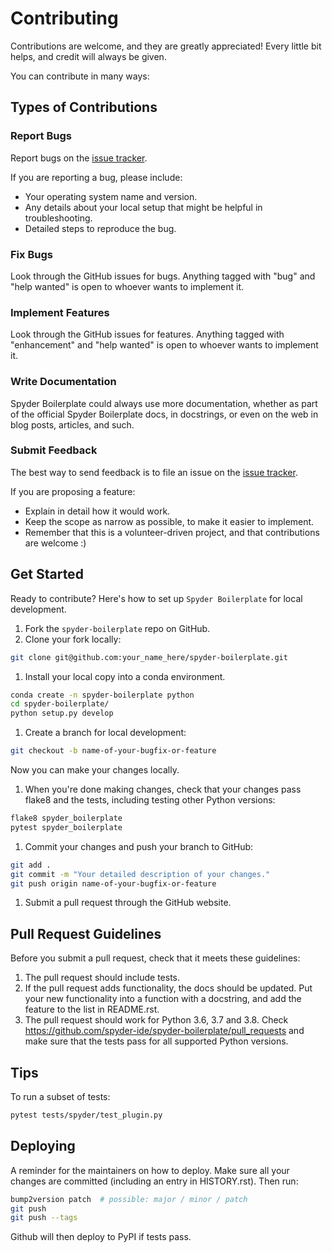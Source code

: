 # Contributing

Contributions are welcome, and they are greatly appreciated! Every little bit
helps, and credit will always be given.

You can contribute in many ways:

## Types of Contributions

### Report Bugs

Report bugs on the [issue tracker](https://github.com/spyder-ide/spyder-boilerplate/issues).

If you are reporting a bug, please include:

* Your operating system name and version.
* Any details about your local setup that might be helpful in troubleshooting.
* Detailed steps to reproduce the bug.

### Fix Bugs

Look through the GitHub issues for bugs. Anything tagged with "bug" and "help
wanted" is open to whoever wants to implement it.

### Implement Features

Look through the GitHub issues for features. Anything tagged with "enhancement"
and "help wanted" is open to whoever wants to implement it.

### Write Documentation

Spyder Boilerplate could always use more documentation, whether as part of the
official Spyder Boilerplate docs, in docstrings, or even on the web in blog posts,
articles, and such.

### Submit Feedback

The best way to send feedback is to file an issue on the [issue tracker](https://github.com/spyder-ide/spyder-boilerplate/issues).

If you are proposing a feature:

* Explain in detail how it would work.
* Keep the scope as narrow as possible, to make it easier to implement.
* Remember that this is a volunteer-driven project, and that contributions
  are welcome :)

## Get Started

Ready to contribute? Here's how to set up `Spyder Boilerplate` for local development.

1. Fork the `spyder-boilerplate` repo on GitHub.
1. Clone your fork locally:

```bash
git clone git@github.com:your_name_here/spyder-boilerplate.git
```

1. Install your local copy into a conda environment.

```bash
conda create -n spyder-boilerplate python
cd spyder-boilerplate/
python setup.py develop
```

1. Create a branch for local development:

```bash
git checkout -b name-of-your-bugfix-or-feature
```

Now you can make your changes locally.

1. When you're done making changes, check that your changes pass flake8 and the
   tests, including testing other Python versions:

```bash
flake8 spyder_boilerplate
pytest spyder_boilerplate
```

1. Commit your changes and push your branch to GitHub:

```bash
git add .
git commit -m "Your detailed description of your changes."
git push origin name-of-your-bugfix-or-feature
```

1. Submit a pull request through the GitHub website.

## Pull Request Guidelines

Before you submit a pull request, check that it meets these guidelines:

1. The pull request should include tests.
1. If the pull request adds functionality, the docs should be updated. Put
   your new functionality into a function with a docstring, and add the
   feature to the list in README.rst.
1. The pull request should work for Python 3.6, 3.7 and 3.8. Check
   https://github.com/spyder-ide/spyder-boilerplate/pull_requests
   and make sure that the tests pass for all supported Python versions.

## Tips

To run a subset of tests:

```bash
pytest tests/spyder/test_plugin.py
```

## Deploying

A reminder for the maintainers on how to deploy.
Make sure all your changes are committed (including an entry in HISTORY.rst).
Then run:

```bash
bump2version patch  # possible: major / minor / patch
git push
git push --tags
```

Github will then deploy to PyPI if tests pass.
